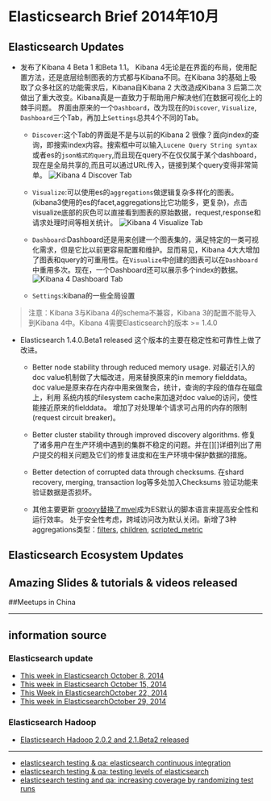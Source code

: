 # Elasticsearch Brief 2014年10月

## Elasticsearch Updates
*	发布了Kibana 4 Beta 1 和Beta 1.1。
Kibana 4无论是在界面的布局，使用配置方法，还是底层绘制图表的方式都与Kibana不同。在Kibana 3的基础上吸取了众多社区的功能需求后，Kibana自Kibana 2 大改造成Kibana 3 后第二次做出了重大改变。Kibana真是一直致力于帮助用户解决他们在数据可视化上的棘手问题。
	界面由原来的一个`Dashboard`，改为现在的`Discover`, `Visualize`, `Dashboard`三个Tab，再加上`Settings`总共4个不同的Tab。

	*	`Discover`:这个Tab的界面是不是与以前的Kibana 2 很像？面向index的查询，即搜索index内容。搜索框中可以输入`Lucene Query String syntax`或者es的`json格式的query`,而且现在query不在仅仅属于某个dashboard，现在是全局共享的,而且可以通过URL传入，链接到某个query变得非常简单。
![Kibana 4 Discover Tab](https://github.com/garyelephant/blog/blob/master/images/elasticsearch_brief_2014.10_1.png)

	* `Visualize`:可以使用es的`aggregations`做逻辑复杂多样化的图表。(kibana3使用的es的facet,aggregations比它功能多，更复杂)，点击visualize底部的灰色可以直接看到图表的原始数据，request,response和请求处理时间等相关统计。
![Kibana 4 Visualize Tab](https://github.com/garyelephant/blog/blob/master/images/elasticsearch_brief_2014.10_2.png)

	* `Dashboard`:Dashboard还是用来创建一个图表集的，满足特定的一类可视化需求，但是它比以前更容易配置和维护。显而易见，Kibana 4大大增加了图表和query的可重用性。在`Visualize`中创建的图表可以在`Dashboard`中重用多次。现在，一个Dashboard还可以展示多个index的数据。
![Kibana 4 Dashboard Tab](https://github.com/garyelephant/blog/blob/master/images/elasticsearch_brief_2014.10_dashboard.png)

	* `Settings`:kibana的一些全局设置

>注意：Kibana 3与Kibana 4的schema不兼容，Kibana 3的配置不能导入到Kibana 4中。Kibana 4需要Elasticsearch的版本 >= 1.4.0

*	Elasticsearch 1.4.0.Beta1 released
这个版本的主要在稳定性和可靠性上做了改进。

	* Better node stability through reduced memory usage.
对最近引入的doc value机制做了大幅改进，用来替换原来的in memory fielddata。doc value是原来存在内存中用来做聚合，统计，查询的字段的值存在磁盘上，利用 系统内核的filesystem cache来加速对doc value的访问，使性能接近原来的fielddata。
增加了对处理单个请求可占用的内存的限制(request circuit breaker)。

	* Better cluster stability through improved discovery algorithms.
修复了诸多用户在生产环境中遇到的集群不稳定的问题。并在[][]详细列出了用户提交的相关问题及它们的修复进度和在生产环境中保护数据的措施。

	* Better detection of corrupted data through checksums.
在shard recovery, merging, transaction log等多处加入Checksums 验证功能来验证数据是否损坏。
	* 其他主要更新
[groovy替换了mvel][5]成为ES默认的脚本语言来提高安全性和运行效率。
处于安全性考虑，跨域访问改为默认关闭。新增了3种aggregations类型：[filters](http://www.elasticsearch.org/guide/en/elasticsearch/reference/1.4/search-aggregations-bucket-filters-aggregation.html), [children](http://www.elasticsearch.org/guide/en/elasticsearch/reference/1.4/search-aggregations-bucket-children-aggregation.html), [scripted_metric](http://www.elasticsearch.org/guide/en/elasticsearch/reference/1.4/search-aggregations-metrics-scripted-metric-aggregation.html)
	
## Elasticsearch Ecosystem Updates

## Amazing Slides & tutorials &  videos released

##Meetups in China

---
[1]:  http://www.elasticsearch.org/blog/kibana-4-beta-1-released/ "Kibana 4 Beta 1 released"
[2]: http://www.elasticsearch.org/blog/kibana-4-beta-1-1-pointy-needles-blunted/ "kibana 4 beta 1.1: pointy needles blunted "
[3]: http://www.elasticsearch.org/blog/elasticsearch-1-4-0-beta-released/ "Elasticsearch 1.4.0.Beta1 released"
[4]: http://www.elasticsearch.org/guide/en/elasticsearch/resiliency/current/index.html "resiliency status"
[5]: http://www.elasticsearch.org/blog/scripting/ "all about scripting"


## information source

### Elasticsearch update
*   [This week in Elasticsearch October 8, 2014](http://www.elasticsearch.org/blog/2014-10-08-this-week-in-elasticsearch/)
*   [This week in Elasticsearch October 15, 2014](http://www.elasticsearch.org/blog/2014-10-15-this-week-in-elasticsearch/)
*   [This Week in ElasticsearchOctober 22, 2014](http://www.elasticsearch.org/blog/2014-10-22-this-week-in-elasticsearch/)
* [This week in ElasticsearchOctober 29, 2014](http://www.elasticsearch.org/blog/2014-10-29-this-week-in-elasticsearch/)

### Elasticsearch Hadoop
*   [Elasticsearch Hadoop 2.0.2 and 2.1.Beta2 released]()

---

*   [elasticsearch testing & qa: elasticsearch continuous integration](http://www.elasticsearch.org/blog/elasticsearch-testing-qa-elasticsearch-continuous-integration/)
*   [elasticsearch testing & qa: testing levels of elasticsearch](http://www.elasticsearch.org/blog/elasticsearch-testing-qa-testing-levels-elasticsearch/)
*   [elasticsearch testing and qa: increasing coverage by randomizing test runs](http://www.elasticsearch.org/blog/elasticsearch-testing-qa-increasing-coverage-randomizing-test-runs/)